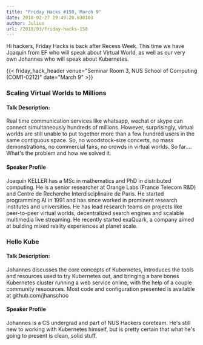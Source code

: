```yaml
---
title: "Friday Hacks #150, March 9"
date: 2018-02-27 19:49:20.830103
author: Julius
url: /2018/03/friday-hacks-150
---
```


Hi hackers, Friday Hacks is back after Recess Week. This time we have Joaquín from EF who will speak about Virtual World,
as well as our very own Johannes who will speak about Kubernetes.

{{< friday_hack_header venue="Seminar Room 3, NUS School of Computing (COM1-0212)" date="March 9" >}}


### Scaling Virtual Worlds to Millions

#### Talk Description:

Real time communication services like whatsapp, wechat or skype can connect simultaneously hundreds of millions. However, surprisingly, virtual worlds are still unable to put together more than a few hundred users in the same contiguous space. So, no woodstock-size concerts, no mass demonstrations, no commercial fairs, no crowds in virtual worlds. So far.... What's the problem and how we solved it.

#### Speaker Profile

Joaquín KELLER has a MSc in mathematics and PhD in distributed computing. He is a senior researcher at Orange Labs (France Telecom R&D) and Centre de Recherche Interdisciplinaire de Paris. He started programming AI in 1991 and has since worked in prominent research institutes and universities. He has lead research teams on projects like peer-to-peer virtual worlds, decentralized search engines and scalable multimedia live streaming. He recently started exaQuark, a company aimed at building mixed reality experiences at planet scale.



### Hello Kube

#### Talk Description:
Johannes discusses the core concepts of Kubernetes, introduces the tools and resources used to try Kubernetes out, and bringing a bare bones Kubernetes cluster running a web service online, with the help of a couple community resuources. Most code and configuration presented is available at github.com/jhanschoo

#### Speaker Profile
Johannes is a CS undergrad and part of NUS Hackers coreteam. He's still new to working with Kubernetes himself, but is pretty certain that what he's going to present is clean, solid stuff.
